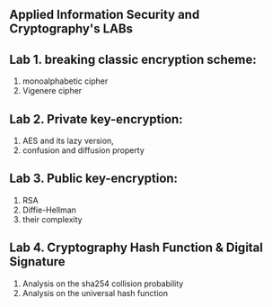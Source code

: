## Applied Information Security and Cryptography's LABs

## Lab 1. breaking classic encryption scheme:
 1. monoalphabetic cipher
 2. Vigenere cipher

## Lab 2. Private key-encryption:
 1. AES and its lazy version,
 2. confusion and diffusion property

## Lab 3. Public key-encryption:
 1. RSA
 2. Diffie-Hellman
 3. their complexity
 
## Lab 4. Cryptography Hash Function & Digital Signature
   1. Analysis on the sha254 collision probability
   2. Analysis on the universal hash function
